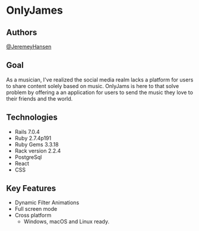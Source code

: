 # OnlyJames

## Authors

[@JeremeyHansen](https://github.com/JeremeyHansen)

## Goal

As a musician, I've realized the social media realm lacks a platform for users to share content solely based on music. OnlyJams is here to that solve problem by offering a an application for users to send the music they love to their friends and the world.

## Technologies

- Rails 7.0.4
- Ruby 2.7.4p191
- Ruby Gems 3.3.18
- Rack version 2.2.4
- PostgreSql
- React
- CSS

## Key Features
* Dynamic Filter Animations
* Full screen mode
* Cross platform
  - Windows, macOS and Linux ready.
